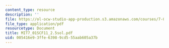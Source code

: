 ```yaml
---
content_type: resource
description: ''
file: https://ol-ocw-studio-app-production.s3.amazonaws.com/courses/7-01sc-fundamentals-of-biology-fall-2011/005416e93ffe63989cd555aab605a37b_MIT7_01SCF11_2.5sol.pdf
file_type: application/pdf
resourcetype: Document
title: MIT7_01SCF11_2.5sol.pdf
uid: 005416e9-3ffe-6398-9cd5-55aab605a37b
---
```

